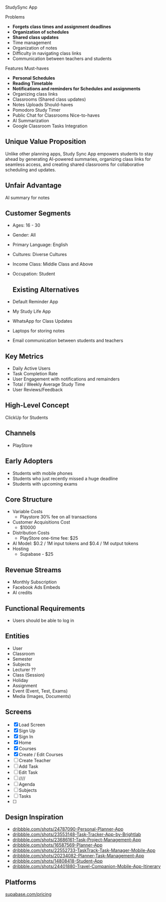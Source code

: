 StudySync App

 Problems
- **Forgets class times and assignment deadlines**
- **Organization of schedules**
- **Shared class updates**
- Time management
- Organization of notes
- Difficulty in navigating class links
- Communication between teachers and students

Features
 Must-haves
- **Personal Schedules**
- **Reading Timetable**
- **Notifications and reminders for Schedules and assignments**
- Organizing class links
- Classrooms (Shared class updates)
- Notes Uploads
Should-haves
- Pomodoro Study Timer
- Public Chat for Classrooms
Nice-to-haves
- AI Summarization
- Google Classroom Tasks Integration

## Unique Value Proposition
Unlike other planning apps, Study Sync App empowers students to stay ahead by generating AI-powered summaries, organizing class links for seamless access, and creating shared classrooms for collaborative scheduling and updates.



## Unfair Advantage
AI summary for notes

## Customer Segments
- Ages: 16 - 30
- Gender: All
- Primary Language: English
- Cultures: Diverse Cultures
- Income Class: Middle Class and Above
- Occupation: Student

  ## Existing Alternatives
- Default Reminder App
- My Study Life App
- WhatsApp for Class Updates
- Laptops for storing notes
- Email communication between students and teachers
## Key Metrics
- Daily Active Users
- Task Completion Rate
- User Engagement with notifications and remainders
- Total / Weekly Average Study Time
- User Reviews/Feedback
## High-Level Concept
ClickUp for Students

## Channels
- PlayStore
## Early Adopters
- Students with mobile phones
- Students who just recently missed a huge deadline
- Students with upcoming exams
## Core Structure
- Variable Costs
    - Playstore 30% fee on all transactions
- Customer Acquisitions Cost
    - $10000
- Distribution Costs
    - PlayStore one-time fee: $25
- AI Model:  $0.2 / 1M input tokens and $0.4 / 1M output tokens
- Hosting
    - Supabase - $25
## Revenue Streams
- Monthly Subscription
- Facebook Ads Embeds
- AI credits


## Functional Requirements
- Users should be able to log in
## Entities
- User
- Classroom
- Semester
- Subjects
- Lecturer ??
- Class (Session)
- Holiday
- Assignment
- Event (Event, Test, Exams)
- Media (Images, Documents)


## Screens
- [x]  Load Screen
- [x] Sign Up
- [x] Sign In
- [x] Home
- [x] Courses
- [x] Create / Edit Courses
- [ ] Create Teacher
- [ ] Add Task
- [ ] Edit Task
- [ ] ////
- [ ] Agenda
- [ ] Subjects
- [ ] Tasks
- [ ] 


## Design Inspiration
- [﻿dribbble.com/shots/24787090-Personal-Planner-App](https://dribbble.com/shots/24787090-Personal-Planner-App) 
- [﻿dribbble.com/shots/23553148-Task-Tracker-App-by-Brightlab](https://dribbble.com/shots/23553148-Task-Tracker-App-by-Brightlab) 
- [﻿dribbble.com/shots/23686161-Task-Project-Management-App](https://dribbble.com/shots/23686161-Task-Project-Management-App) 
- [﻿dribbble.com/shots/16587569-Planner-App](https://dribbble.com/shots/16587569-Planner-App) 
- [﻿dribbble.com/shots/22552733-TaskTrack-Task-Manager-Mobile-App](https://dribbble.com/shots/22552733-TaskTrack-Task-Manager-Mobile-App) 
- [﻿dribbble.com/shots/20234082-Planner-Task-Management-App](https://dribbble.com/shots/20234082-Planner-Task-Management-App) 
- [﻿dribbble.com/shots/14808418-Student-App](https://dribbble.com/shots/14808418-Student-App) 
- [﻿dribbble.com/shots/24401880-Travel-Companion-Mobile-App-Itinerary](https://dribbble.com/shots/24401880-Travel-Companion-Mobile-App-Itinerary) 
## Platforms
[﻿supabase.com/pricing](https://supabase.com/pricing) 





